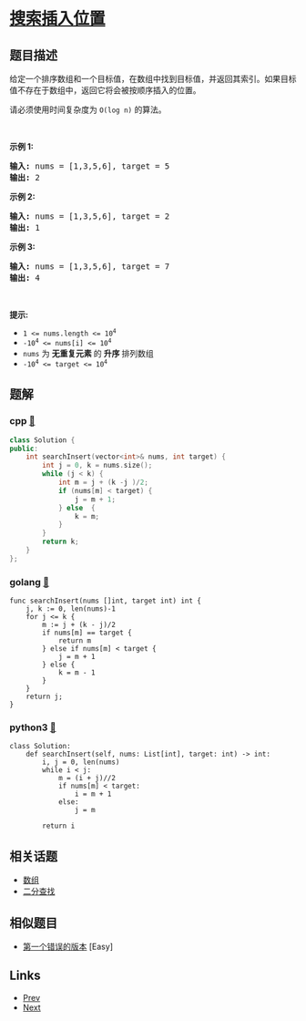 
# [搜索插入位置](https://leetcode-cn.com/problems/search-insert-position)

## 题目描述

<p>给定一个排序数组和一个目标值，在数组中找到目标值，并返回其索引。如果目标值不存在于数组中，返回它将会被按顺序插入的位置。</p>

<p>请必须使用时间复杂度为 <code>O(log n)</code> 的算法。</p>

<p>&nbsp;</p>

<p><strong>示例 1:</strong></p>

<pre>
<strong>输入:</strong> nums = [1,3,5,6], target = 5
<strong>输出:</strong> 2
</pre>

<p><strong>示例&nbsp;2:</strong></p>

<pre>
<strong>输入:</strong> nums = [1,3,5,6], target = 2
<strong>输出:</strong> 1
</pre>

<p><strong>示例 3:</strong></p>

<pre>
<strong>输入:</strong> nums = [1,3,5,6], target = 7
<strong>输出:</strong> 4
</pre>

<p>&nbsp;</p>

<p><strong>提示:</strong></p>

<ul>
	<li><code>1 &lt;= nums.length &lt;= 10<sup>4</sup></code></li>
	<li><code>-10<sup>4</sup> &lt;= nums[i] &lt;= 10<sup>4</sup></code></li>
	<li><code>nums</code> 为&nbsp;<strong>无重复元素&nbsp;</strong>的&nbsp;<strong>升序&nbsp;</strong>排列数组</li>
	<li><code>-10<sup>4</sup> &lt;= target &lt;= 10<sup>4</sup></code></li>
</ul>


## 题解

### cpp [🔗](search-insert-position.cpp) 
```cpp
class Solution {
public:
    int searchInsert(vector<int>& nums, int target) {
        int j = 0, k = nums.size();
        while (j < k) {
            int m = j + (k -j )/2;
            if (nums[m] < target) {
                j = m + 1;
            } else  {
                k = m; 
            }
        }
        return k;
    }
};
```
### golang [🔗](search-insert-position.go) 
```golang
func searchInsert(nums []int, target int) int {
    j, k := 0, len(nums)-1
    for j <= k {
        m := j + (k - j)/2
        if nums[m] == target {
            return m
        } else if nums[m] < target {
            j = m + 1
        } else {
            k = m - 1
        }
    }
    return j;
}
```
### python3 [🔗](search-insert-position.py) 
```python3
class Solution:
    def searchInsert(self, nums: List[int], target: int) -> int:
        i, j = 0, len(nums)
        while i < j:
            m = (i + j)//2
            if nums[m] < target:
                i = m + 1
            else:
                j = m
        
        return i
```


## 相关话题

- [数组](../../tags/array.md) 
- [二分查找](../../tags/binary-search.md) 


## 相似题目

- [第一个错误的版本](../first-bad-version/README.md)  [Easy] 


## Links

- [Prev](../find-first-and-last-position-of-element-in-sorted-array/README.md) 
- [Next](../count-and-say/README.md) 

